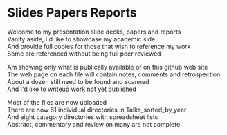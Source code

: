 # Slides Papers Reports
Welcome to my presentation slide decks, papers and reports  
Vanity aside, I'd like to showcase my academic side  
And provide full copies for those that wish to reference my work  
Some are referenced without being full peer reviewed  

Am showing only what is publically available or on this github web site  
The web page on each file will contain notes, comments and retrospection  
About a dozen still need to be found and scanned  
And I'd like to writeup work not yet published  

Most of the files are now uploaded  
There are now 61 individual directories in Talks_sorted_by_year  
And eight category directories with spreadsheet lists  
Abstract, commentary and review on many are not complete  
